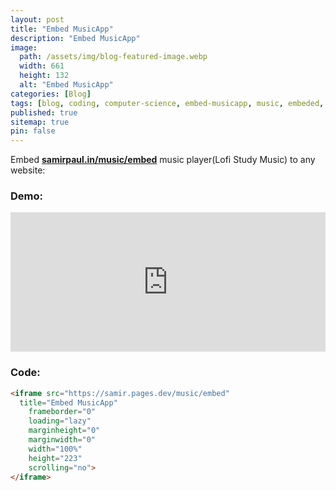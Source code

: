 ```yaml
---
layout: post
title: "Embed MusicApp"
description: "Embed MusicApp"
image:
  path: /assets/img/blog-featured-image.webp
  width: 661
  height: 132
  alt: "Embed MusicApp"
categories: [Blog]
tags: [blog, coding, computer-science, embed-musicapp, music, embeded, music-player]
published: true
sitemap: true
pin: false
---
```



Embed [<b>samirpaul.in/music/embed</b>](https://samir.pages.dev/music/embed) music player(Lofi Study Music) to any website:

### Demo:

<iframe src="https://samir.pages.dev/music/embed/index.html"
  title="Embed MusicApp"
	frameborder="0"
	loading="lazy"
	marginheight="0"
	marginwidth="0"
	width="100%"
	height="223"
	scrolling="no">
</iframe>


### Code:

```html
<iframe src="https://samir.pages.dev/music/embed"
  title="Embed MusicApp"
	frameborder="0"
	loading="lazy"
	marginheight="0"
	marginwidth="0"
	width="100%"
	height="223"
	scrolling="no">
</iframe>
```
